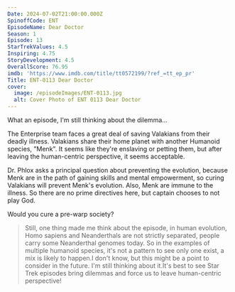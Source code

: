 ```yaml
---
Date: 2024-07-02T21:00:00.000Z
SpinoffCode: ENT
EpisodeName: Dear Doctor
Season: 1
Episode: 13
StarTrekValues: 4.5
Inspiring: 4.75
StoryDevelopment: 4.5
OverallScore: 76.95
imdb: 'https://www.imdb.com/title/tt0572199/?ref_=tt_ep_pr'
Title: ENT-0113 Dear Doctor
cover:
  image: /episodeImages/ENT-0113.jpg
  alt: Cover Photo of ENT 0113 Dear Doctor
---
```


What an episode, I'm still thinking about the dilemma...

The Enterprise team faces a great deal of saving Valakians from their deadly illness. Valakians share their home planet with another Humanoid species, "Menk". It seems like they're enslaving or petting them, but after leaving the human-centric perspective, it seems acceptable.

Dr. Phlox asks a principal question about preventing the evolution, because Menk are in the path of gaining skills and mental empowerment, so curing Valakians will prevent Menk's evolution. Also, Menk are immune to the illness. So there are no prime directives here, but captain chooses to not play God.

Would you cure a pre-warp society?

> Still, one thing made me think about the episode, in human evolution, Homo sapiens and Neanderthals are not strictly separated, people carry some Neanderthal genomes today. So in the examples of multiple humanoid species, it's not a pattern to see only one exist, a mix is likely to happen.I don't know, but this might be a point to consider in the future. I'm still thinking about it.It's best to see Star Trek episodes bring dilemmas and force us to leave human-centric perspective!
